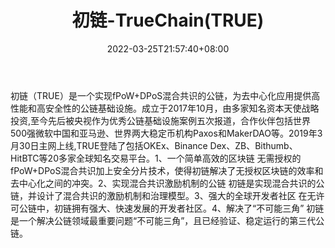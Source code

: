 ﻿---
weight: 
title: "初链-TrueChain(TRUE)"
description: "初链（TRUE）是一个实现fPoW+DPoS混合共识的公链，为去中心化应用提供高性能和高安全性的公链基础设施"
date: 2022-03-25T21:57:40+08:00
lastmod: 2022-03-25T16:45:40+08:00
draft: false
authors: ["Metabd"]
featuredImage: "chulian-truechaintrue.webp"
link: ""
tags: ["数字代币","初链-TrueChain(TRUE)"]
categories: ["navigation"]
navigation: ["数字代币"]
lightgallery: true
toc: true
pinned: false
recommend: false
recommend1: false
---
初链（TRUE）是一个实现fPoW+DPoS混合共识的公链，为去中心化应用提供高性能和高安全性的公链基础设施。成立于2017年10月，由多家知名资本天使战略投资,至今先后被央视作为优秀公链基础设施案例五次报道，合作伙伴包括世界500强微软中国和亚马逊、世界两大稳定币机构Paxos和MakerDAO等。2019年3月30日主网上线,TRUE登陆了包括OKEx、Binance Dex、ZB、Bithumb、HitBTC等20多家全球知名交易平台。1、一个简单高效的区块链
无需授权的fPoW+DPoS混合共识加上安全分片技术，使得初链解决了无授权区块链的效率和去中心化之间的冲突。2、实现混合共识激励机制的公链
初链是实现混合共识的公链，并设计了混合共识的激励机制和治理模型。3、强大的全球开发者社区
在无许可公链中，初链拥有强大、快速发展的开发者社区。4、解决了“不可能三角”
初链是一个解决公链领域最重要问题“不可能三角”，且已经验证、稳定运行的第三代公链。
